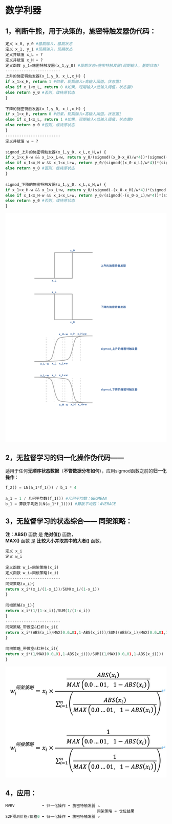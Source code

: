 # 数学利器

## 1，判断牛熊，用于决策的，施密特触发器伪代码：

```python
定义 x_0, y_0 #基期输入，基期状态 
定义 x_1, y_1 #现期输入，现期状态 
定义并赋值 x_L = ?
定义并赋值 x_H = ?
定义函数 y_1=施密特触发器(x_1,y_0) #现期状态=施密特触发器(现期输入，基期状态)
------------------------
上升的施密特触发器(x_1,y_0, x_L,x_H) { 
if x_1>x_H, return 1 #如果，现期输入>高输入阈值，状态置1 
else if x_1<x_L, return 0 #如果，现期输入<低输入阈值，状态置0 
else return y_0 #否则，维持原状态 
}

下降的施密特触发器(x_1,y_0, x_L,x_H) { 
if x_1>x_H, return 0 #如果，现期输入>高输入阈值，状态置1 
else if x_1<x_L, return 1 #如果，现期输入<低输入阈值，状态置0 
else return y_0 #否则，维持原状态 
}
------------------------
定义并赋值 w = ?

sigmod_上升的施密特触发器(x_1,y_0, x_L,x_H,w) {
if x_1>x_H-w && x_1>x_L+w, return y_0/(sigmod((x_0-x_H)/w*4))*(sigmod((x_1-x_H)/w*4)) #如果输入进入下降通道且不在上升通道内，状态更新 
else if x_1<x_H-w && x_1<x_L+w, return y_0/(sigmod((x_0-x_L)/w*4))*(sigmod((x_1-x_L)/w*4))  #如果输入进入上升通道且不在下降通道内，状态更新
else return y_0 #否则，维持原状态
}

sigmod_下降的施密特触发器(x_1,y_0, x_L,x_H,w) {
if x_1>x_H-w && x_1>x_L+w, return y_0/(sigmod(-(x_0-x_H)/w*4))*(sigmod(-(x_1-x_H)/w*4)) #如果输入进入下降通道且不在上升通道内，状态更新 
else if x_1<x_H-w && x_1<x_L+w, return y_0/(sigmod(-(x_0-x_L)/w*4))*(sigmod(-(x_1-x_L)/w*4))  #如果输入进入上升通道且不在下降通道内，状态更新
else return y_0 #否则，维持原状态
}
```

![](../.gitbook/assets/a4.png)

## 2，无监督学习的归一化操作伪代码—— 

适用于任何**无顺序状态数据**（**不管数据分布如何**），应用sigmod函数之前的**归一化操作**：

```python
f_2() = LN(a_1*f_1()) / b_1 * 4

a_1 = 1 / 几何平均数(f_1()) #几何平均数：GEOMEAN 
b_1 = 算数平均数(LN(a_1*f_1())) #算数平均数：AVERAGE
```

## 3，无监督学习的状态综合—— 同架策略：

**注：ABS\(\)** 函数 是 **绝对值\(\)** 函数，  
**MAX\(\)** 函数 是 **比较大小并取其中的大者\(\)** 函数，

```python
定义 x_i
定义 w_i

定义函数 w_i=同架策略(x_i)
定义函数 w_i=同根策略(x_i)
------------------------
同架策略(x_i){ 
return x_i*(x_i/(1-x_i))/SUM(x_i/(1-x_i))
}

同根策略(x_i){ 
return x_i*(1/(1-x_i))/SUM(1/(1-x_i))
}
------------------------
同架策略_带做空&杠杆(x_i){ 
return x_i*(ABS(x_i)/MAX(0.0…01,1-ABS(x_i)))/SUM((ABS(x_i)/MAX(0.0…01,1-ABS(x_i))))
}

同根策略_带做空&杠杆(x_i){ 
return x_i*(1/MAX(0.0…01,1-ABS(x_i)))/SUM((1/MAX(0.0…01,1-ABS(x_i))))
}
```

![](../.gitbook/assets/image%20%2810%29.png)

## 4，应用：

```python
MVRV            ➡️ 归一化操作 ➡️ 施密特触发器 ↘️
                                        同架策略 ➡️ 仓位结果
S2F预测价格/价格0 ➡️ 归一化操作 ➡️ 施密特触发器 ↗️
```

